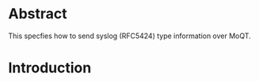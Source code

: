 # Abstract

This specfies how to send syslog (RFC5424) type information over MoQT. 

# Introduction 


